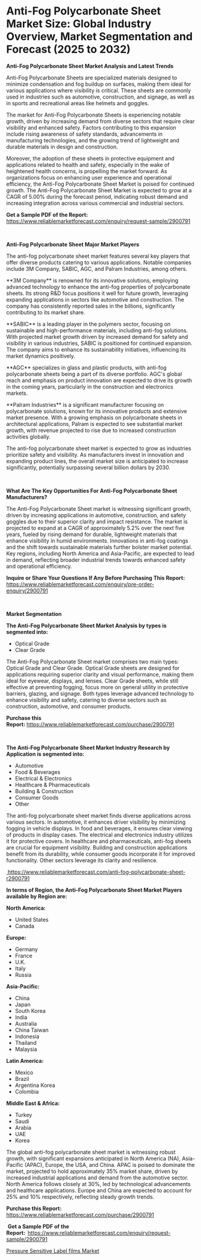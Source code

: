 <p><h1>Anti-Fog Polycarbonate Sheet Market Size: Global Industry Overview, Market Segmentation and Forecast (2025 to 2032)</h1></p><p><strong>Anti-Fog Polycarbonate Sheet Market Analysis and Latest Trends</strong></p>
<p><p>Anti-Fog Polycarbonate Sheets are specialized materials designed to minimize condensation and fog buildup on surfaces, making them ideal for various applications where visibility is critical. These sheets are commonly used in industries such as automotive, construction, and signage, as well as in sports and recreational areas like helmets and goggles. </p><p>The market for Anti-Fog Polycarbonate Sheets is experiencing notable growth, driven by increasing demand from diverse sectors that require clear visibility and enhanced safety. Factors contributing to this expansion include rising awareness of safety standards, advancements in manufacturing technologies, and the growing trend of lightweight and durable materials in design and construction. </p><p>Moreover, the adoption of these sheets in protective equipment and applications related to health and safety, especially in the wake of heightened health concerns, is propelling the market forward. As organizations focus on enhancing user experience and operational efficiency, the Anti-Fog Polycarbonate Sheet Market is poised for continued growth. The Anti-Fog Polycarbonate Sheet Market is expected to grow at a CAGR of 5.00% during the forecast period, indicating robust demand and increasing integration across various commercial and industrial sectors.</p></p>
<p><strong>Get a Sample PDF of the Report:&nbsp;</strong> <a href="https://www.reliablemarketforecast.com/enquiry/request-sample/2900791?utm_campaign=3386&utm_medium=2&utm_source=Github&utm_content=ia&utm_term=16032025&utm_id=anti-fog-polycarbonate-sheet">https://www.reliablemarketforecast.com/enquiry/request-sample/2900791</a></p>
<p>&nbsp;</p>
<p><strong>Anti-Fog Polycarbonate Sheet Major Market Players</strong></p>
<p><p>The anti-fog polycarbonate sheet market features several key players that offer diverse products catering to various applications. Notable companies include 3M Company, SABIC, AGC, and Palram Industries, among others. </p><p>**3M Company** is renowned for its innovative solutions, employing advanced technology to enhance the anti-fog properties of polycarbonate sheets. Its strong R&D focus positions it well for future growth, leveraging expanding applications in sectors like automotive and construction. The company has consistently reported sales in the billions, significantly contributing to its market share.</p><p>**SABIC** is a leading player in the polymers sector, focusing on sustainable and high-performance materials, including anti-fog solutions. With projected market growth driven by increased demand for safety and visibility in various industries, SABIC is positioned for continued expansion. The company aims to enhance its sustainability initiatives, influencing its market dynamics positively.</p><p>**AGC** specializes in glass and plastic products, with anti-fog polycarbonate sheets being a part of its diverse portfolio. AGC's global reach and emphasis on product innovation are expected to drive its growth in the coming years, particularly in the construction and electronics markets.</p><p>**Palram Industries** is a significant manufacturer focusing on polycarbonate solutions, known for its innovative products and extensive market presence. With a growing emphasis on polycarbonate sheets in architectural applications, Palram is expected to see substantial market growth, with revenue projected to rise due to increased construction activities globally.</p><p>The anti-fog polycarbonate sheet market is expected to grow as industries prioritize safety and visibility. As manufacturers invest in innovation and expanding product lines, the overall market size is anticipated to increase significantly, potentially surpassing several billion dollars by 2030.</p></p>
<p>&nbsp;</p>
<p><strong>What Are The Key Opportunities For Anti-Fog Polycarbonate Sheet Manufacturers?</strong></p>
<p><p>The Anti-Fog Polycarbonate Sheet market is witnessing significant growth, driven by increasing applications in automotive, construction, and safety goggles due to their superior clarity and impact resistance. The market is projected to expand at a CAGR of approximately 5.2% over the next five years, fueled by rising demand for durable, lightweight materials that enhance visibility in humid environments. Innovations in anti-fog coatings and the shift towards sustainable materials further bolster market potential. Key regions, including North America and Asia-Pacific, are expected to lead in demand, reflecting broader industrial trends towards enhanced safety and operational efficiency.</p></p>
<p><strong>Inquire or Share Your Questions If Any Before Purchasing This Report:</strong> <a href="https://www.reliablemarketforecast.com/enquiry/pre-order-enquiry/2900791?utm_campaign=3386&utm_medium=2&utm_source=Github&utm_content=ia&utm_term=16032025&utm_id=anti-fog-polycarbonate-sheet">https://www.reliablemarketforecast.com/enquiry/pre-order-enquiry/2900791</a></p>
<p>&nbsp;</p>
<p><strong>Market Segmentation</strong></p>
<p><strong>The Anti-Fog Polycarbonate Sheet Market Analysis by types is segmented into:</strong></p>
<p><ul><li>Optical Grade</li><li>Clear Grade</li></ul></p>
<p><p>The Anti-Fog Polycarbonate Sheet market comprises two main types: Optical Grade and Clear Grade. Optical Grade sheets are designed for applications requiring superior clarity and visual performance, making them ideal for eyewear, displays, and lenses. Clear Grade sheets, while still effective at preventing fogging, focus more on general utility in protective barriers, glazing, and signage. Both types leverage advanced technology to enhance visibility and safety, catering to diverse sectors such as construction, automotive, and consumer products.</p></p>
<p><strong>Purchase this Report:&nbsp;</strong><a href="https://www.reliablemarketforecast.com/purchase/2900791?utm_campaign=3386&utm_medium=2&utm_source=Github&utm_content=ia&utm_term=16032025&utm_id=anti-fog-polycarbonate-sheet">https://www.reliablemarketforecast.com/purchase/2900791</a></p>
<p>&nbsp;</p>
<p><strong>The Anti-Fog Polycarbonate Sheet Market Industry Research by Application is segmented into:</strong></p>
<p><ul><li>Automotive</li><li>Food & Beverages</li><li>Electrical & Electronics</li><li>Healthcare & Pharmaceuticals</li><li>Building & Construction</li><li>Consumer Goods</li><li>Other</li></ul></p>
<p><p>The anti-fog polycarbonate sheet market finds diverse applications across various sectors. In automotive, it enhances driver visibility by minimizing fogging in vehicle displays. In food and beverages, it ensures clear viewing of products in display cases. The electrical and electronics industry utilizes it for protective covers. In healthcare and pharmaceuticals, anti-fog sheets are crucial for equipment visibility. Building and construction applications benefit from its durability, while consumer goods incorporate it for improved functionality. Other sectors leverage its clarity and resilience.</p></p>
<p><a href="https://www.reliablemarketforecast.com/anti-fog-polycarbonate-sheet-r2900791?utm_campaign=3386&utm_medium=2&utm_source=Github&utm_content=ia&utm_term=16032025&utm_id=anti-fog-polycarbonate-sheet">&nbsp;https://www.reliablemarketforecast.com/anti-fog-polycarbonate-sheet-r2900791</a></p>
<p><strong>In terms of Region, the Anti-Fog Polycarbonate Sheet Market Players available by Region are:</strong></p>
<p>
    <p> <strong> North America: </strong>
        <ul>
            <li>United States</li>
            <li>Canada</li>
        </ul>
        </p> 
    <p> <strong> Europe: </strong>
        <ul>
            <li>Germany</li>
            <li>France</li>
            <li>U.K.</li>
            <li>Italy</li>
            <li>Russia</li>
        </ul>
        </p> 
    <p> <strong> Asia-Pacific: </strong>
        <ul>
            <li>China</li>
            <li>Japan</li>
            <li>South Korea</li>
            <li>India</li>
            <li>Australia</li>
            <li>China Taiwan</li>
            <li>Indonesia</li>
            <li>Thailand</li>
            <li>Malaysia</li>
        </ul>
        </p> 
    <p> <strong> Latin America: </strong>
        <ul>
            <li>Mexico</li>
            <li>Brazil</li>
            <li>Argentina Korea</li>
            <li>Colombia</li>
        </ul>
        </p> 
    <p> <strong> Middle East & Africa: </strong>
        <ul>
            <li>Turkey</li>
            <li>Saudi</li>
            <li>Arabia</li>
            <li>UAE</li>
            <li>Korea</li>
        </ul>
    </p>
    </p>
<p><p>The global anti-fog polycarbonate sheet market is witnessing robust growth, with significant expansions anticipated in North America (NA), Asia-Pacific (APAC), Europe, the USA, and China. APAC is poised to dominate the market, projected to hold approximately 35% market share, driven by increased industrial applications and demand from the automotive sector. North America follows closely at 30%, led by technological advancements and healthcare applications. Europe and China are expected to account for 25% and 10% respectively, reflecting steady growth trends.</p></p>
<p><strong>Purchase this Report: </strong><a href="https://www.reliablemarketforecast.com/purchase/2900791?utm_campaign=3386&utm_medium=2&utm_source=Github&utm_content=ia&utm_term=16032025&utm_id=anti-fog-polycarbonate-sheet">https://www.reliablemarketforecast.com/purchase/2900791</a></p>
<p>&nbsp;<strong>Get a Sample PDF of the Report:&nbsp;&nbsp;</strong><a href="https://www.reliablemarketforecast.com/enquiry/request-sample/2900791?utm_campaign=3386&utm_medium=2&utm_source=Github&utm_content=ia&utm_term=16032025&utm_id=anti-fog-polycarbonate-sheet">https://www.reliablemarketforecast.com/enquiry/request-sample/2900791</a></p>
<p><strong></strong></p>
<p><p><a href="https://github.com/shafriusizi/Market-Research-Report-List-1/blob/main/pressure-sensitive-label-films-market.md?utm_campaign=3386&utm_medium=2&utm_source=Github&utm_content=ia&utm_term=16032025&utm_id=anti-fog-polycarbonate-sheet">Pressure Sensitive Label films Market</a></p></p>